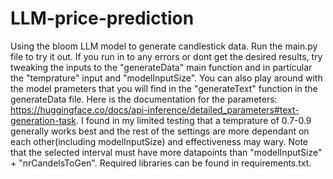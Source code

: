 # LLM-price-prediction
Using the bloom LLM model to generate candlestick data. Run the main.py file to try it out. If you run in to any errors or dont get the desired results, try tweaking the inputs to the "generateData" main function and in particular the "temprature" input and "modelInputSize". You can also play around with the model prameters that you will find in the "generateText" function in the generateData file. Here is the documentation for the parameters: https://huggingface.co/docs/api-inference/detailed_parameters#text-generation-task. I found in my limited testing that a temprature of 0.7-0.9 generally works best and the rest of the settings are more dependant on each other(including modelInputSize) and effectiveness may wary. Note that the selected interval must have more datapoints than "modelInputSize" + "nrCandelsToGen". Required libraries can be found in requirements.txt. 
